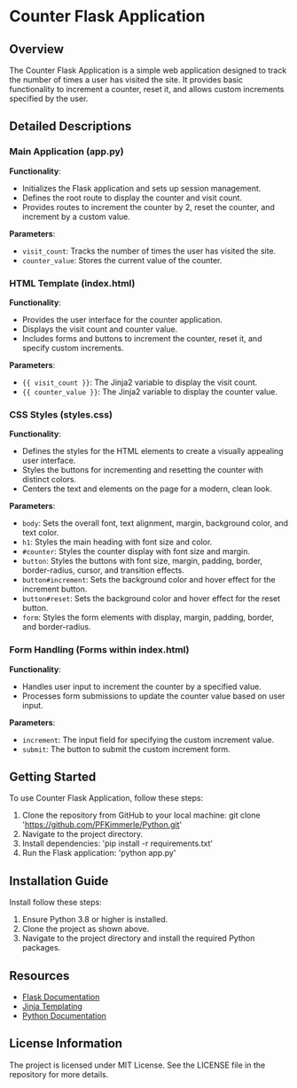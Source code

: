 # Counter Flask Application

## Overview

The Counter Flask Application is a simple web application designed to track the number of times a user has visited the site. It provides basic functionality to increment a counter, reset it, and allows custom increments specified by the user.

## Detailed Descriptions

### Main Application (app.py)

**Functionality**:
- Initializes the Flask application and sets up session management.
- Defines the root route to display the counter and visit count.
- Provides routes to increment the counter by 2, reset the counter, and increment by a custom value.

**Parameters**:
- `visit_count`: Tracks the number of times the user has visited the site.
- `counter_value`: Stores the current value of the counter.

### HTML Template (index.html)

**Functionality**:
- Provides the user interface for the counter application.
- Displays the visit count and counter value.
- Includes forms and buttons to increment the counter, reset it, and specify custom increments.

**Parameters**:
- `{{ visit_count }}`: The Jinja2 variable to display the visit count.
- `{{ counter_value }}`: The Jinja2 variable to display the counter value.

### CSS Styles (styles.css)

**Functionality**:
- Defines the styles for the HTML elements to create a visually appealing user interface.
- Styles the buttons for incrementing and resetting the counter with distinct colors.
- Centers the text and elements on the page for a modern, clean look.

**Parameters**:
- `body`: Sets the overall font, text alignment, margin, background color, and text color.
- `h1`: Styles the main heading with font size and color.
- `#counter`: Styles the counter display with font size and margin.
- `button`: Styles the buttons with font size, margin, padding, border, border-radius, cursor, and transition effects.
- `button#increment`: Sets the background color and hover effect for the increment button.
- `button#reset`: Sets the background color and hover effect for the reset button.
- `form`: Styles the form elements with display, margin, padding, border, and border-radius.

### Form Handling (Forms within index.html)

**Functionality**:
- Handles user input to increment the counter by a specified value.
- Processes form submissions to update the counter value based on user input.

**Parameters**:
- `increment`: The input field for specifying the custom increment value.
- `submit`: The button to submit the custom increment form.

## Getting Started
To use Counter Flask Application, follow these steps:
1. Clone the repository from GitHub to your local machine: git clone 'https://github.com/PFKimmerle/Python.git'
2. Navigate to the project directory.
3. Install dependencies: 'pip install -r requirements.txt'
4. Run the Flask application: 'python app.py'


## Installation Guide
Install follow these steps:
1. Ensure Python 3.8 or higher is installed.
2. Clone the project as shown above.
3. Navigate to the project directory and install the required Python packages.


## Resources
- [Flask Documentation](https://flask.palletsprojects.com/en/2.0.x/)
- [Jinja Templating](https://jinja.palletsprojects.com/en/3.0.x/)
- [Python Documentation](https://docs.python.org/3/)

## License Information
The project is licensed under MIT License. See the LICENSE file in the repository for more details.